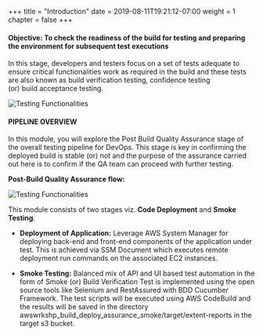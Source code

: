 +++
title = "Introduction"
date = 2019-08-11T19:21:12-07:00
weight = 1
chapter = false
+++

#### Objective: To check the readiness of the build for testing and preparing the environment for subsequent test executions
In this stage, developers and testers focus on a set of tests adequate to ensure critical functionalities work as required in the build and  these tests are also known as build verification testing, confidence testing (or) build acceptance testing.  

![Testing Functionalities](/images/module2/Module_2.png)


#### PIPELINE OVERVIEW

In this module, you will explore the Post Build Quality Assurance stage of the overall testing pipeline for DevOps. This stage is key in confirming the deployed build is stable (or) not and the purpose of the assurance carried out here is to confirm if the QA team can proceed with further testing.

**Post-Build Quality Assurance flow:**

![Testing Functionalities](/images/module2/module-2_pipe.png)

This module consists of two stages viz. **Code Deployment** and **Smoke Testing**. 
- **Deployment of Application:** Leverage AWS System Manager for deploying back-end and front-end components of the application under test. This is achieved via SSM Document which executes remote deployment run commands on the associated EC2 instances.

- **Smoke Testing:** Balanced mix of API and UI based test automation in the form of Smoke (or) Build Verification Test is implemented using the open source tools like Selenium and RestAssured with BDD Cucumber Framework. The test scripts will be executed using AWS CodeBuild and the results will be saved in the directory awswrkshp_build_deploy_assurance_smoke/target/extent-reports in the target s3 bucket.



